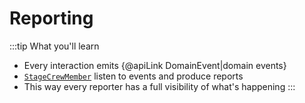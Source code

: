 # Reporting

:::tip What you'll learn
- Every interaction emits {@apiLink DomainEvent|domain events}
- [`StageCrewMember`](/api/core/interface/StageCrewMember) listen to events and produce reports 
- This way every reporter has a full visibility of what's happening
:::
